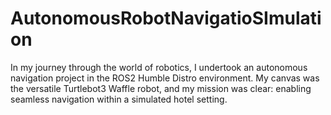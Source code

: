 # AutonomousRobotNavigatioSImulation
In my journey through the world of robotics, I undertook an autonomous navigation project in the ROS2 Humble Distro environment. My canvas was the versatile Turtlebot3 Waffle robot, and my mission was clear: enabling seamless navigation within a simulated hotel setting.
